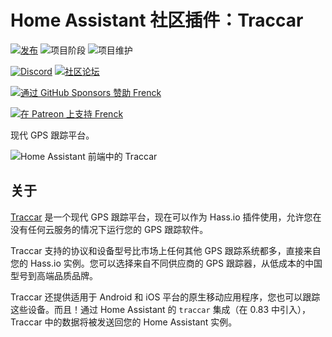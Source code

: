 # Home Assistant 社区插件：Traccar

[![发布][release-shield]][release] ![项目阶段][project-stage-shield] ![项目维护][maintenance-shield]

[![Discord][discord-shield]][discord] [![社区论坛][forum-shield]][forum]

[![通过 GitHub Sponsors 赞助 Frenck][github-sponsors-shield]][github-sponsors]

[![在 Patreon 上支持 Frenck][patreon-shield]][patreon]

现代 GPS 跟踪平台。

![Home Assistant 前端中的 Traccar][screenshot]

## 关于

[Traccar][traccar] 是一个现代 GPS 跟踪平台，现在可以作为 Hass.io 插件使用，允许您在没有任何云服务的情况下运行您的 GPS 跟踪软件。

Traccar 支持的协议和设备型号比市场上任何其他 GPS 跟踪系统都多，直接来自您的 Hass.io 实例。您可以选择来自不同供应商的 GPS 跟踪器，从低成本的中国型号到高端品质品牌。

Traccar 还提供适用于 Android 和 iOS 平台的原生移动应用程序，您也可以跟踪这些设备。而且！通过 Home Assistant 的 `traccar` 集成（在 0.83 中引入），Traccar 中的数据将被发送回您的 Home Assistant 实例。

[discord-shield]: https://img.shields.io/discord/478094546522079232.svg
[discord]: https://discord.me/hassioaddons
[forum-shield]: https://img.shields.io/badge/community-forum-brightgreen.svg
[forum]: https://community.home-assistant.io/t/home-assistant-community-add-on-traccar/81407?u=frenck
[github-sponsors-shield]: https://frenck.dev/wp-content/uploads/2019/12/github_sponsor.png
[github-sponsors]: https://github.com/sponsors/frenck
[maintenance-shield]: https://img.shields.io/maintenance/yes/2024.svg
[patreon-shield]: https://frenck.dev/wp-content/uploads/2019/12/patreon.png
[patreon]: https://www.patreon.com/frenck
[project-stage-shield]: https://img.shields.io/badge/project%20stage-experimental-yellow.svg
[release-shield]: https://img.shields.io/badge/version-v0.25.0-blue.svg
[release]: https://github.com/hassio-addons/addon-traccar/tree/v0.25.0
[screenshot]: https://github.com/hassio-addons/addon-traccar/raw/main/images/screenshot.png
[traccar]: https://www.traccar.org